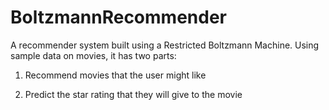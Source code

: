 # BoltzmannRecommender
A recommender system built using a Restricted Boltzmann Machine. Using sample data on movies, it has two parts:

  1. Recommend movies that the user might like
  
  2. Predict the star rating that they will give to the movie
